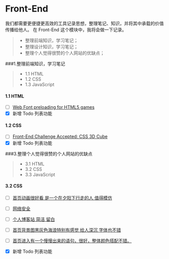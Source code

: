 # Front-End
我们都需要更便捷更高效的工具记录思想，整理笔记、知识，并将其中承载的价值传播给他人。
在 Front-End 这个模块中，我将会做一下记录。
> * 整理前端知识，学习笔记；
> * 整理设计知识，学习笔记；
> * 整理个人觉得很赞的个人网站的优缺点；


###1.整理前端知识，学习笔记
> * 1.1  HTML
> * 1.2  CSS
> * 1.3  JavaScript

#### 1.1 HTML 
- [ ] [Web Font preloading for HTML5 games](https://hacks.mozilla.org/2016/06/webfont-preloading-for-html5-games/)
- [x] 新增 Todo 列表功能

#### 1.2 CSS 
- [ ] [Front-End Challenge Accepted: CSS 3D Cube](https://www.smashingmagazine.com/2016/07/front-end-challenge-accepted-css-3d-cube/)
- [x] 新增 Todo 列表功能

###3.整理个人觉得很赞的个人网站的优缺点
> * 3.1  HTML
> * 3.2  CSS
> * 3.3  JavaScript

#### 3.2 CSS 
- [ ] [首页动画很好看 是一个在夕阳下行走的人 值得模仿](http://pandara.xyz/about.html)
- [ ] [网络安全](http://www.yu1u.org/)
- [ ] [个人博客站 简洁 留白](http://kcity.org/)
- [ ] [首页背景图黑灰色海浪特别有感觉 给人深沉 字体也不错](http://blog.rijnx.com/)
- [ ] [首页进入有一个慢慢出来的语句，很好，整体颜色搭配不错。](https://www.thonatos.com/ )
- [x] 新增 Todo 列表功能

